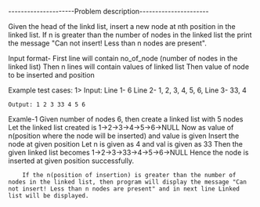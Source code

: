---------------------Problem description----------------------

Given the head of the linkd list, insert a new node at nth position in the linked list. If n is greater than the number of nodes in the linked list the print the message "Can not insert! Less than n nodes are present".

Input format-
        First line will contain no_of_node (number of nodes in the linked list)
        Then n lines will contain values of linked list
        Then value of node to be inserted and position

Example test cases:
    1>
    Input:
       Line 1- 6
       Line 2- 1, 2, 3, 4, 5, 6,
       Line 3- 33, 4

    Output: 1 2 3 33 4 5 6


Examle-1
        Given number of nodes 6, then create a linked list with 5 nodes 
        Let the linked list created is 1->2->3->4->5->6->NULL
        Now as value of n(position where the node will be inserted) and value is given
        Insert the node at given position
        Let n is given as 4 and val is given as 33
        Then the given linked list becomes 1->2->3->33->4->5->6->NULL
        Hence the node is inserted at given position successfully.



        If the n(position of insertion) is greater than the number of nodes in the linked list, then program will display the message "Can not insert! Less than n nodes are present" and in next line Linked list will be displayed.